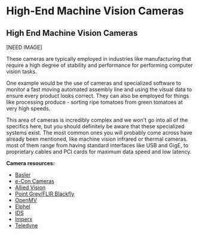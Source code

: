 # High-End Machine Vision Cameras

## High End Machine Vision Cameras

\[NEED IMAGE]

These cameras are typically employed in industries like manufacturing that require a high degree of stability and performance for performing computer vision tasks.

One example would be the use of cameras and specialized software to monitor a fast moving automated assembly line and using the visual data to ensure every product looks correct. They can also be employed for things like processing produce - sorting ripe tomatoes from green tomatoes at very high speeds.

This area of cameras is incredibly complex and we won't go into all of the specifics here, but you should definitely be aware that these specialized systems exist. The most common ones you will probably come across have already been mentioned, like machine vision infrared or thermal cameras. most of them range from having standard interfaces like USB and GigE, to proprietary cables and PCI cards for maximum data speed and low latency.

**Camera resources:**&#x20;

* [Basler](https://www.baslerweb.com/en/products/cameras/area-scan-cameras/ace/)
* [e-Con Cameras](https://www.e-consystems.com)
* [Allied Vision](https://www.alliedvision.com/en/digital-industrial-camera-solutions.html)&#x20;
* [Point Grey/FLIR Blackfly](https://www.flir.com/products/blackfly-s-usb3/)&#x20;
* [OpenMV](https://openmv.io)&#x20;
* [Elphel](https://www3.elphel.com/model\_353\_cameras)&#x20;
* [IDS](https://en.ids-imaging.com/store/products/cameras/ids-interface/usb-2.0-usb-3.0/ids-family/le.html)&#x20;
* [Imperx](https://www.imperx.com)&#x20;
* [Teledyne](https://www.teledynedalsa.com/en/products/imaging/cameras/genie-nano-1gige/)
